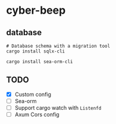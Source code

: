 # cyber-beep

## database

```shell
# Database schema with a migration tool
cargo install sqlx-cli

cargo install sea-orm-cli
```


## TODO

- [x] Custom config
- [ ] Sea-orm 
- [ ] Support cargo watch with `Listenfd`
- [ ] Axum Cors config